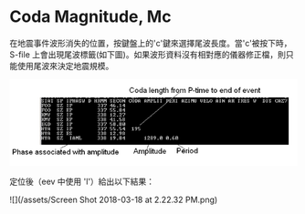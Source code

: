 # Coda Magnitude, Mc

在地震事件波形消失的位置，按鍵盤上的'c'鍵來選擇尾波長度。當'c'被按下時，S-file 上會出現尾波標籤\(如下圖\)。如果波形資料沒有相對應的儀器修正檔，則只能使用尾波來決定地震規模。

![](/assets/seisan-tutorial-028.png)

定位後（eev 中使用 'l'）給出以下結果：

![](/assets/Screen Shot 2018-03-18 at 2.22.32 PM.png)

